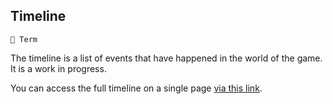 ## Timeline

`📑 Term`

The timeline is a list of events that have happened in the world of the game. It is a work in progress.

You can access the full timeline on a single page [via this link](<https://zeithalt.github.io/t/#index>).

